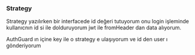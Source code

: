 ### Strategy

Strategy yazılırken bir interfacede id değeri tutuyorum
onu login işleminde kullanıcnın id si ile dolduruyorum
jwt ile fromHeader dan data alıyorum.

AuthGuard ın içine key ile o strategy e ulaşıyorum ve id den user ı gönderiyorum
